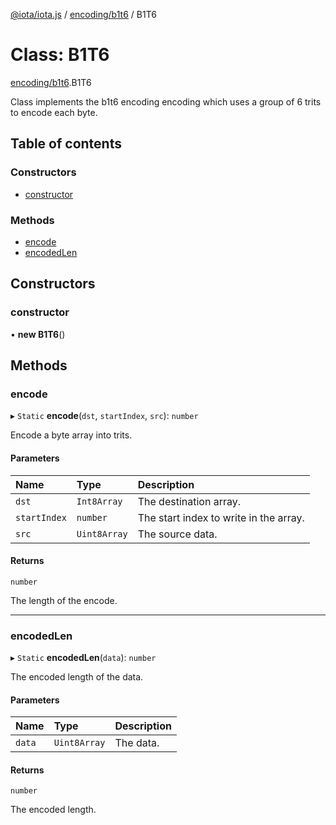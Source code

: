 [@iota/iota.js](../README.md) / [encoding/b1t6](../modules/encoding_b1t6.md) / B1T6

# Class: B1T6

[encoding/b1t6](../modules/encoding_b1t6.md).B1T6

Class implements the b1t6 encoding encoding which uses a group of 6 trits to encode each byte.

## Table of contents

### Constructors

- [constructor](encoding_b1t6.B1T6.md#constructor)

### Methods

- [encode](encoding_b1t6.B1T6.md#encode)
- [encodedLen](encoding_b1t6.B1T6.md#encodedlen)

## Constructors

### constructor

• **new B1T6**()

## Methods

### encode

▸ `Static` **encode**(`dst`, `startIndex`, `src`): `number`

Encode a byte array into trits.

#### Parameters

| Name | Type | Description |
| :------ | :------ | :------ |
| `dst` | `Int8Array` | The destination array. |
| `startIndex` | `number` | The start index to write in the array. |
| `src` | `Uint8Array` | The source data. |

#### Returns

`number`

The length of the encode.

___

### encodedLen

▸ `Static` **encodedLen**(`data`): `number`

The encoded length of the data.

#### Parameters

| Name | Type | Description |
| :------ | :------ | :------ |
| `data` | `Uint8Array` | The data. |

#### Returns

`number`

The encoded length.
